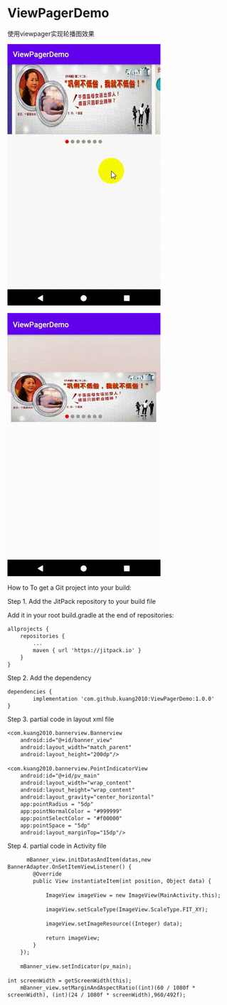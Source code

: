 # ViewPagerDemo
使用viewpager实现轮播图效果

![Image text](1.gif)


![Image text](2.gif)

How to
To get a Git project into your build:

Step 1. Add the JitPack repository to your build file

Add it in your root build.gradle at the end of repositories:

	allprojects {
		repositories {
			...
			maven { url 'https://jitpack.io' }
		}
	}
  
  
Step 2. Add the dependency

	dependencies {
	        implementation 'com.github.kuang2010:ViewPagerDemo:1.0.0'
	}
  
  
  
  
 Step 3. partial code in layout xml file 
 
 
    <com.kuang2010.bannerview.Bannerview
        android:id="@+id/banner_view"
        android:layout_width="match_parent"
        android:layout_height="200dp"/>

    <com.kuang2010.bannerview.PointIndicatorView
        android:id="@+id/pv_main"
        android:layout_width="wrap_content"
        android:layout_height="wrap_content"
        android:layout_gravity="center_horizontal"
        app:pointRadius = "5dp"
        app:pointNormalColor = "#999999"
        app:pointSelectColor = "#f00000"
        app:pointSpace = "5dp"
        android:layout_marginTop="15dp"/>
        
        
  Step 4. partial code in  Activity file
  
          mBanner_view.initDatasAndItem(datas,new BannerAdapter.OnSetItemViewListener() {
            @Override
            public View instantiateItem(int position, Object data) {

                ImageView imageView = new ImageView(MainActivity.this);

                imageView.setScaleType(ImageView.ScaleType.FIT_XY);

                imageView.setImageResource((Integer) data);

                return imageView;
            }
        });

        mBanner_view.setIndicator(pv_main);
	
	int screenWidth = getScreenWidth(this);
        mBanner_view.setMarginAndAspectRatio((int)(60 / 1080f * screenWidth), (int)(24 / 1080f * screenWidth),960/492f);
  
